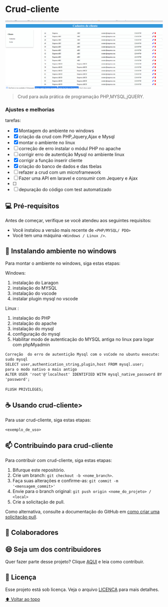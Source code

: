 # Crud-cliente

<!---Esses são exemplos. Veja https://shields.io para outras pessoas ou para personalizar este conjunto de escudos. Você pode querer incluir dependências, status do projeto e informações de licença aqui--->



<img src="src/public/crud-cliente.png" alt="exemplo imagem">

> Crud  para aula prática de programação  PHP,MYSQL,jQUERY.

### Ajustes e melhorias

tarefas:

- [x] Montagem do ambiente  no windows
- [x] criação da crud com PHP,Jquery,Ajax e Mysql
- [x] montar o ambiente no linux
- [ ] correção de erro instalar o módul PHP no apache
- [ ] corrigir erro de autentição Mysql  no ambiente linux
- [x] corrigir a função inserir cliente
- [x] criação do banco de dados e das tbelas
- [ ] refazer a crud com um microframework
- [ ] Fazer uma API em laravel e  consumir com Jequery e Ajax
- [ ] 
- [ ] depuração do código com test automatizado

## 💻 Pré-requisitos

Antes de começar, verifique se você atendeu aos seguintes requisitos:
<!---Estes são apenas requisitos de exemplo. Adicionar, duplicar ou remover conforme necessário--->
* Você instalou a versão mais recente de `<PHP/MYSQL/ PDO>`
* Você tem uma máquina `<Windows / Linux />`.
## 🚀 Instalando ambiente no windows 
Para montar o ambiente no windows, siga estas etapas:

Windows:
  1. instalação do Laragon 
  2. instalação  do MYSQL 
  3. instalação do vscode
  4. instalar plugin mysql no vscode
  

Linux :
 1. instalação do PHP 
 2. instalação do apache
 3. instalação do mysql
 4. configuração do mysql
 3. Habilitar modo de autenticação do MYSQL antiga no linux para logar com phpMyadmin
 ```
Correção  do erro de autentição Mysql com o vsCode no ubuntu execute:
sudo mysql
SELECT user,authentication_string,plugin,host FROM mysql.user;
para o modo nativo o mais antigo
ALTER USER 'root'@'localhost' IDENTIFIED WITH mysql_native_password BY 'password';

FLUSH PRIVILEGES;
```



## ☕ Usando crud-cliente>

Para usar crud-cliente, siga estas etapas:

```
<exemplo_de_uso>
```



## 📫 Contribuindo para crud-cliente
<!---Se o seu README for longo ou se você tiver algum processo ou etapas específicas que deseja que os contribuidores sigam, considere a criação de um arquivo CONTRIBUTING.md separado--->
Para contribuir com crud-cliente, siga estas etapas:

1. Bifurque este repositório.
2. Crie um branch: `git checkout -b <nome_branch>`.
3. Faça suas alterações e confirme-as: `git commit -m '<mensagem_commit>'`
4. Envie para o branch original: `git push origin <nome_do_projeto> / <local>`
5. Crie a solicitação de pull.

Como alternativa, consulte a documentação do GitHub em [como criar uma solicitação pull](https://help.github.com/en/github/collaborating-with-issues-and-pull-requests/creating-a-pull-request).

## 🤝 Colaboradores

## 😄 Seja um dos contribuidores<br>

Quer fazer parte desse projeto? Clique [AQUI](CONTRIBUTING.md) e leia como contribuir.

## 📝 Licença

Esse projeto está sob licença. Veja o arquivo [LICENÇA](LICENSE.md) para mais detalhes.

[⬆ Voltar ao topo](#crud-cliente)<br>
